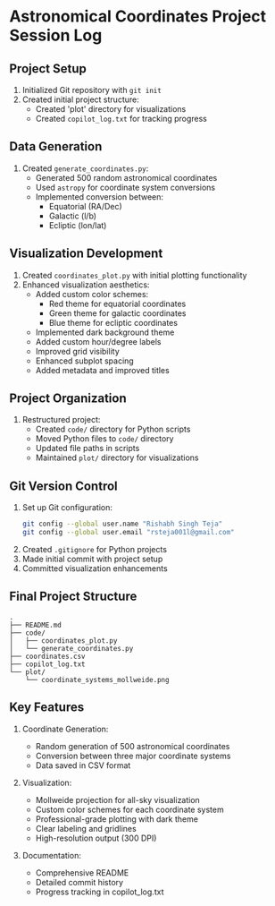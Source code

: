 # Astronomical Coordinates Project Session Log

## Project Setup
1. Initialized Git repository with `git init`
2. Created initial project structure:
   - Created 'plot' directory for visualizations
   - Created `copilot_log.txt` for tracking progress

## Data Generation
1. Created `generate_coordinates.py`:
   - Generated 500 random astronomical coordinates
   - Used `astropy` for coordinate system conversions
   - Implemented conversion between:
     - Equatorial (RA/Dec)
     - Galactic (l/b)
     - Ecliptic (lon/lat)

## Visualization Development
1. Created `coordinates_plot.py` with initial plotting functionality
2. Enhanced visualization aesthetics:
   - Added custom color schemes:
     - Red theme for equatorial coordinates
     - Green theme for galactic coordinates
     - Blue theme for ecliptic coordinates
   - Implemented dark background theme
   - Added custom hour/degree labels
   - Improved grid visibility
   - Enhanced subplot spacing
   - Added metadata and improved titles

## Project Organization
1. Restructured project:
   - Created `code/` directory for Python scripts
   - Moved Python files to `code/` directory
   - Updated file paths in scripts
   - Maintained `plot/` directory for visualizations

## Git Version Control
1. Set up Git configuration:
   ```bash
   git config --global user.name "Rishabh Singh Teja"
   git config --global user.email "rsteja001l@gmail.com"
   ```
2. Created `.gitignore` for Python projects
3. Made initial commit with project setup
4. Committed visualization enhancements

## Final Project Structure
```
.
├── README.md
├── code/
│   ├── coordinates_plot.py
│   └── generate_coordinates.py
├── coordinates.csv
├── copilot_log.txt
└── plot/
    └── coordinate_systems_mollweide.png
```

## Key Features
1. Coordinate Generation:
   - Random generation of 500 astronomical coordinates
   - Conversion between three major coordinate systems
   - Data saved in CSV format

2. Visualization:
   - Mollweide projection for all-sky visualization
   - Custom color schemes for each coordinate system
   - Professional-grade plotting with dark theme
   - Clear labeling and gridlines
   - High-resolution output (300 DPI)

3. Documentation:
   - Comprehensive README
   - Detailed commit history
   - Progress tracking in copilot_log.txt
